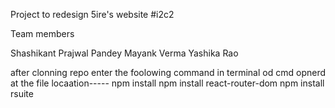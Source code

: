 Project  to redesign 5ire's website
#i2c2


Team members 

Shashikant
Prajwal Pandey
Mayank Verma
Yashika Rao



after clonning repo enter the foolowing command in terminal od cmd opnerd at the file locaation-----
npm install
npm install react-router-dom
npm install rsuite




